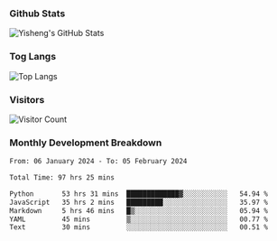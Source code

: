 ### Github Stats
![Yisheng's GitHub Stats](https://github-readme-stats-9qabuvhk1-gongyisheng.vercel.app/api?username=gongyisheng&count_private=true&show_icons=true)
### Tog Langs
![Top Langs](https://github-readme-stats-9qabuvhk1-gongyisheng.vercel.app/api/top-langs/?username=gongyisheng&layout=compact)
### Visitors
![Visitor Count](https://profile-counter.glitch.me/gongyisheng/count.svg)
### Monthly Development Breakdown
<!--START_SECTION:waka-->

```txt
From: 06 January 2024 - To: 05 February 2024

Total Time: 97 hrs 25 mins

Python       53 hrs 31 mins  █████████████▓░░░░░░░░░░░   54.94 %
JavaScript   35 hrs 2 mins   █████████░░░░░░░░░░░░░░░░   35.97 %
Markdown     5 hrs 46 mins   █▒░░░░░░░░░░░░░░░░░░░░░░░   05.94 %
YAML         45 mins         ▒░░░░░░░░░░░░░░░░░░░░░░░░   00.77 %
Text         30 mins         ░░░░░░░░░░░░░░░░░░░░░░░░░   00.51 %
```

<!--END_SECTION:waka-->
